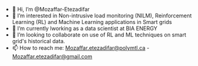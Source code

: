 - 👋 Hi, I’m @Mozaffar-Etezadifar
- 👀 I’m interested in Non-intrusive load monitoring (NILM), Reinforcement Learning (RL) and Machine Learning applications in Smart grids
- 🌱 I’m currently lworking as a data scientist at BIA ENERGY
- 💞️ I’m looking to collaborate on use of RL and ML techniques on smart grid's historical data.
- 📫 How to reach me: Mozaffar.etezadifar@polymtl.ca - Mozaffar.etezadifar@gmail.com

<!---
Mozaffar-Etezadifar/Mozaffar-Etezadifar is a ✨ special ✨ repository because its `README.md` (this file) appears on your GitHub profile.
You can click the Preview link to take a look at your changes.
--->
